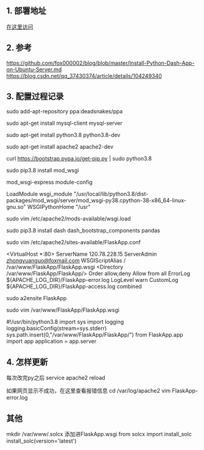 ## 1. 部署地址
[在这里访问](http://120.78.228.15/)

## 2. 参考
https://github.com/fox000002/blog/blob/master/Install-Python-Dash-App-on-Ubuntu-Server.md
https://blog.csdn.net/qq_37430374/article/details/104249340


## 3. 配置过程记录
sudo add-apt-repository ppa:deadsnakes/ppa

sudo apt-get install mysql-client mysql-server

sudo apt-get install python3.8 python3.8-dev

sudo apt-get install apache2 apache2-dev

curl https://bootstrap.pypa.io/get-pip.py | sudo python3.8

sudo pip3.8 install mod_wsgi

mod_wsgi-express module-config

LoadModule wsgi_module "/usr/local/lib/python3.8/dist-packages/mod_wsgi/server/mod_wsgi-py38.cpython-38-x86_64-linux-gnu.so"
WSGIPythonHome "/usr"

sudo vim /etc/apache2/mods-available/wsgi.load

sudo pip3.8 install dash dash_bootstrap_components pandas 

sudo vim /etc/apache2/sites-available/FlaskApp.conf

<VirtualHost *:80>
   ServerName 120.78.228.15
   ServerAdmin zhongyuanguo@foxmail.com
   WSGIScriptAlias / /var/www/FlaskApp/FlaskApp.wsgi
   <Directory /var/www/FlaskApp/FlaskApp/>
        Order allow,deny
        Allow from all
   </Directory>
   ErrorLog ${APACHE_LOG_DIR}/FlaskApp-error.log
   LogLevel warn
   CustomLog ${APACHE_LOG_DIR}/FlaskApp-access.log combined
</VirtualHost>

sudo a2ensite FlaskApp


sudo vim /var/www/FlaskApp/FlaskApp.wsgi

#!/usr/bin/python3.8
import sys
import logging
logging.basicConfig(stream=sys.stderr)
sys.path.insert(0,"/var/www/FlaskApp/FlaskApp/")
from FlaskApp.app import app
application = app.server


## 4. 怎样更新

每次改完py之后
service apache2 reload

如果网页显示不成功，在这里查看报错信息
cd /var/log/apache2
vim FlaskApp-error.log

## 其他
mkdir /var/www/.solcx
添加进FlaskApp.wsgi
from solcx import install_solc
install_solc(version='latest')